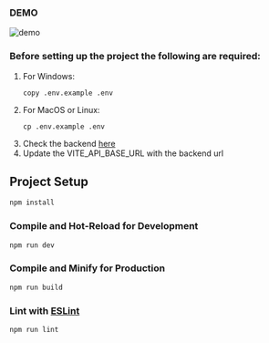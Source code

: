 ### DEMO
![demo](https://github.com/ealili/file-managenemt-system-frontend/assets/37370292/1ec8b20c-a81f-4fc4-a4d6-89d70c5c2712)


### Before setting up the project the following are required: 
1. For Windows: 
    ```
    copy .env.example .env
    ```
2. For MacOS or Linux:
    ```
   cp .env.example .env
    ```
3. Check the backend [here](https://github.com/ealili/file-management-system-api)
4. Update the VITE_API_BASE_URL with the backend url

## Project Setup

```sh
npm install
```

### Compile and Hot-Reload for Development

```sh
npm run dev
```

### Compile and Minify for Production

```sh
npm run build
```

### Lint with [ESLint](https://eslint.org/)

```sh
npm run lint
```
